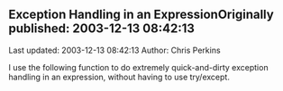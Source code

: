 ## Exception Handling in an ExpressionOriginally published: 2003-12-13 08:42:13 
Last updated: 2003-12-13 08:42:13 
Author: Chris Perkins 
 
I use the following function to do extremely quick-and-dirty exception handling in an expression, without having to use try/except.